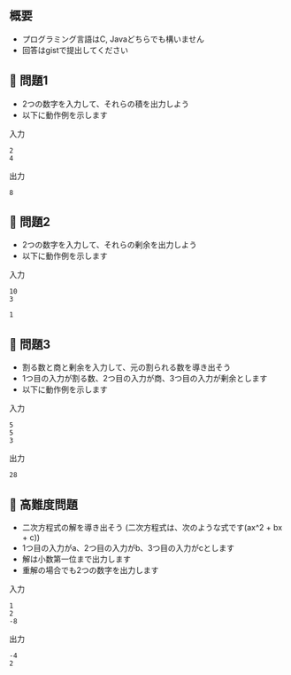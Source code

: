 ## 概要

- プログラミング言語はC, Javaどちらでも構いません
- 回答はgistで提出してください

## :turtle: 問題1

- 2つの数字を入力して、それらの積を出力しよう
- 以下に動作例を示します

入力

```
2
4
```

出力

```
8
```

## :dog: 問題2

- 2つの数字を入力して、それらの剰余を出力しよう
- 以下に動作例を示します

入力

```
10
3
```

```
1
```

## :bear: 問題3

- 割る数と商と剰余を入力して、元の割られる数を導き出そう
- 1つ目の入力が割る数、2つ目の入力が商、3つ目の入力が剰余とします
- 以下に動作例を示します

入力

```
5
5
3
```

出力
```
28
```

## :whale: 高難度問題

- 二次方程式の解を導き出そう (二次方程式は、次のような式です(ax^2 + bx + c))
- 1つ目の入力がa、2つ目の入力がb、3つ目の入力がcとします
- 解は小数第一位まで出力します
- 重解の場合でも2つの数字を出力します

入力

```
1
2
-8
```

出力

```
-4
2
```

